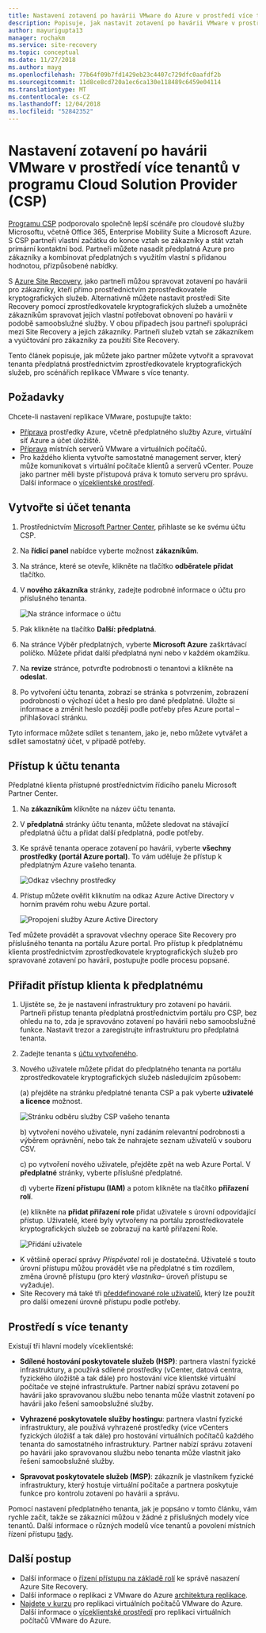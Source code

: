 ```yaml
---
title: Nastavení zotavení po havárii VMware do Azure v prostředí více tenantů pomocí Site Recovery a programu Cloud Solution Provider (CSP) | Dokumentace Microsoftu
description: Popisuje, jak nastavit zotavení po havárii VMware v prostředí s více tenanty pomocí Azure Site Recovery.
author: mayurigupta13
manager: rochakm
ms.service: site-recovery
ms.topic: conceptual
ms.date: 11/27/2018
ms.author: mayg
ms.openlocfilehash: 77b64f09b7fd1429eb23c4407c729dfc0aafdf2b
ms.sourcegitcommit: 11d8ce8cd720a1ec6ca130e118489c6459e04114
ms.translationtype: MT
ms.contentlocale: cs-CZ
ms.lasthandoff: 12/04/2018
ms.locfileid: "52842352"
---
```

# <a name="set-up-vmware-disaster-recovery-in-a-multi-tenancy-environment-with-the-cloud-solution-provider-csp-program"></a>Nastavení zotavení po havárii VMware v prostředí více tenantů v programu Cloud Solution Provider (CSP)

[Programu CSP](https://partner.microsoft.com/en-US/cloud-solution-provider) podporovalo společně lepší scénáře pro cloudové služby Microsoftu, včetně Office 365, Enterprise Mobility Suite a Microsoft Azure. S CSP partneři vlastní začátku do konce vztah se zákazníky a stát vztah primární kontaktní bod. Partneři můžete nasadit předplatná Azure pro zákazníky a kombinovat předplatných s využitím vlastní s přidanou hodnotou, přizpůsobené nabídky.

S [Azure Site Recovery](site-recovery-overview.md), jako partneři můžou spravovat zotavení po havárii pro zákazníky, kteří přímo prostřednictvím zprostředkovatele kryptografických služeb. Alternativně můžete nastavit prostředí Site Recovery pomocí zprostředkovatele kryptografických služeb a umožněte zákazníkům spravovat jejich vlastní potřebovat obnovení po havárii v podobě samoobslužné služby. V obou případech jsou partneři spolupráci mezi Site Recovery a jejich zákazníky. Partneři služeb vztah se zákazníkem a vyúčtování pro zákazníky za použití Site Recovery.

Tento článek popisuje, jak můžete jako partner můžete vytvořit a spravovat tenanta předplatná prostřednictvím zprostředkovatele kryptografických služeb, pro scénářích replikace VMware s více tenanty.

## <a name="prerequisites"></a>Požadavky

Chcete-li nastavení replikace VMware, postupujte takto:

- [Příprava](tutorial-prepare-azure.md) prostředky Azure, včetně předplatného služby Azure, virtuální síť Azure a účet úložiště.
- [Příprava](vmware-azure-tutorial-prepare-on-premises.md) místních serverů VMware a virtuálních počítačů.
- Pro každého klienta vytvořte samostatné management server, který může komunikovat s virtuální počítače klientů a serverů vCenter. Pouze jako partner měli byste přístupová práva k tomuto serveru pro správu. Další informace o [víceklientské prostředí](vmware-azure-multi-tenant-overview.md).

## <a name="create-a-tenant-account"></a>Vytvořte si účet tenanta

1. Prostřednictvím [Microsoft Partner Center](https://partnercenter.microsoft.com/), přihlaste se ke svému účtu CSP.
2. Na **řídicí panel** nabídce vyberte možnost **zákazníkům**.
3. Na stránce, které se otevře, klikněte na tlačítko **odběratele přidat** tlačítko.
4. V **nového zákazníka** stránky, zadejte podrobné informace o účtu pro příslušného tenanta.

    ![Na stránce informace o účtu](./media/vmware-azure-multi-tenant-csp-disaster-recovery/customer-add-filled.png)

5. Pak klikněte na tlačítko **Další: předplatná**.
6. Na stránce Výběr předplatných, vyberte **Microsoft Azure** zaškrtávací políčko. Můžete přidat další předplatná nyní nebo v každém okamžiku.
7. Na **revize** stránce, potvrďte podrobnosti o tenantovi a klikněte na **odeslat**.
8. Po vytvoření účtu tenanta, zobrazí se stránka s potvrzením, zobrazení podrobností o výchozí účet a heslo pro dané předplatné. Uložte si informace a změnit heslo později podle potřeby přes Azure portal – přihlašovací stránku.

Tyto informace můžete sdílet s tenantem, jako je, nebo můžete vytvářet a sdílet samostatný účet, v případě potřeby.

## <a name="access-the-tenant-account"></a>Přístup k účtu tenanta

Předplatné klienta přístupné prostřednictvím řídicího panelu Microsoft Partner Center.

1. Na **zákazníkům** klikněte na název účtu tenanta.
2. V **předplatná** stránky účtu tenanta, můžete sledovat na stávající předplatná účtu a přidat další předplatná, podle potřeby.
3. Ke správě tenanta operace zotavení po havárii, vyberte **všechny prostředky (portál Azure portal)**. To vám uděluje že přístup k předplatným Azure vašeho tenanta.

    ![Odkaz všechny prostředky](./media/vmware-azure-multi-tenant-csp-disaster-recovery/all-resources-select.png)  

4. Přístup můžete ověřit kliknutím na odkaz Azure Active Directory v horním pravém rohu webu Azure portal.

    ![Propojení služby Azure Active Directory](./media/vmware-azure-multi-tenant-csp-disaster-recovery/aad-admin-display.png)

Teď můžete provádět a spravovat všechny operace Site Recovery pro příslušného tenanta na portálu Azure portal. Pro přístup k předplatnému klienta prostřednictvím zprostředkovatele kryptografických služeb pro spravované zotavení po havárii, postupujte podle procesu popsané.

## <a name="assign-tenant-access-to-the-subscription"></a>Přiřadit přístup klienta k předplatnému

1. Ujistěte se, že je nastavení infrastruktury pro zotavení po havárii. Partneři přístup tenanta předplatná prostřednictvím portálu pro CSP, bez ohledu na to, zda je spravováno zotavení po havárii nebo samoobslužné funkce. Nastavit trezor a zaregistrujte infrastrukturu pro předplatná tenanta.
2. Zadejte tenanta s [účtu vytvořeného](#create-a-tenant-account).
3. Nového uživatele můžete přidat do předplatného tenanta na portálu zprostředkovatele kryptografických služeb následujícím způsobem:

    (a) přejděte na stránku předplatné tenanta CSP a pak vyberte **uživatelé a licence** možnost.

      ![Stránku odběru služby CSP vašeho tenanta](./media/vmware-azure-multi-tenant-csp-disaster-recovery/users-and-licences.png)

    b) vytvoření nového uživatele, nyní zadáním relevantní podrobnosti a výběrem oprávnění, nebo tak že nahrajete seznam uživatelů v souboru CSV.
    
    c) po vytvoření nového uživatele, přejděte zpět na web Azure Portal. V **předplatné** stránky, vyberte příslušné předplatné.

    d) vyberte **řízení přístupu (IAM)** a potom klikněte na tlačítko **přiřazení rolí**.

    (e) klikněte na **přidat přiřazení role** přidat uživatele s úrovní odpovídající přístup. Uživatelé, které byly vytvořeny na portálu zprostředkovatele kryptografických služeb se zobrazují na kartě přiřazení Role.

      ![Přidání uživatele](./media/vmware-azure-multi-tenant-csp-disaster-recovery/add-user-subscription.png)

- K většině operací správy *Přispěvatel* roli je dostatečná. Uživatelé s touto úrovní přístupu můžou provádět vše na předplatné s tím rozdílem, změna úrovně přístupu (pro který *vlastníka*– úroveň přístupu se vyžaduje).
- Site Recovery má také tři [předdefinované role uživatelů](site-recovery-role-based-linked-access-control.md), který lze použít pro další omezení úrovně přístupu podle potřeby.

## <a name="multi-tenant-environments"></a>Prostředí s více tenanty

Existují tři hlavní modely víceklientské:

* **Sdílené hostování poskytovatele služeb (HSP)**: partnera vlastní fyzické infrastruktury, a používá sdílené prostředky (vCenter, datová centra, fyzického úložiště a tak dále) pro hostování více klientské virtuální počítače ve stejné infrastruktuře. Partner nabízí správu zotavení po havárii jako spravovanou službu nebo tenanta může vlastnit zotavení po havárii jako řešení samoobslužné služby.

* **Vyhrazené poskytovatele služby hostingu**: partnera vlastní fyzické infrastruktury, ale používá vyhrazené prostředky (více vCenters fyzických úložišť a tak dále) pro hostování virtuálních počítačů každého tenanta do samostatného infrastruktury. Partner nabízí správu zotavení po havárii jako spravovanou službu nebo tenanta může vlastnit jako řešení samoobslužné služby.

* **Spravovat poskytovatele služeb (MSP)**: zákazník je vlastníkem fyzické infrastruktury, který hostuje virtuální počítače a partnera poskytuje funkce pro kontrolu zotavení po havárii a správu.

Pomocí nastavení předplatného tenanta, jak je popsáno v tomto článku, vám rychle začít, takže se zákazníci můžou v žádné z příslušných modely více tenantů. Další informace o různých modelů více tenantů a povolení místních řízení přístupu [tady](vmware-azure-multi-tenant-overview.md).

## <a name="next-steps"></a>Další postup
- Další informace o [řízení přístupu na základě rolí](site-recovery-role-based-linked-access-control.md) ke správě nasazení Azure Site Recovery.
- Další informace o replikaci z VMware do Azure [architektura replikace](vmware-azure-architecture.md).
- [Najdete v kurzu](vmware-azure-tutorial.md) pro replikaci virtuálních počítačů VMware do Azure.
Další informace o [víceklientské prostředí](vmware-azure-multi-tenant-overview.md) pro replikaci virtuálních počítačů VMware do Azure.
